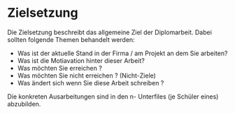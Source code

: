 # Zielsetzung
Die Zielsetzung beschreibt das allgemeine Ziel der Diplomarbeit. Dabei sollten folgende Themen behandelt werden:

* Was ist der aktuelle Stand in der Firma / am Projekt an dem Sie arbeiten?
* Was ist die Motiavation hinter dieser Arbeit?
* Was möchten Sie erreichen ?
* Was möchten Sie nicht erreichen ? (Nicht-Ziele)
* Was ändert sich wenn Sie diese Arbeit schreiben ?

Die konkreten Ausarbeitungen sind in den n- Unterfiles (je Schüler eines) abzubilden. 

